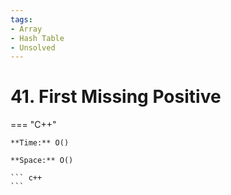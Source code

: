 ```yaml
---
tags:
- Array
- Hash Table
- Unsolved
---
```



# 41. First Missing Positive

=== "C++"

    **Time:** O()

    **Space:** O()

    ``` c++
    ```